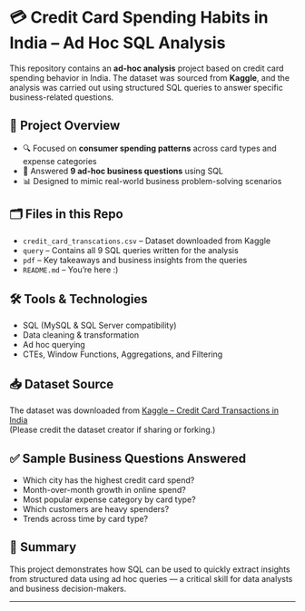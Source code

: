 # 💳 Credit Card Spending Habits in India – Ad Hoc SQL Analysis

This repository contains an **ad-hoc analysis** project based on credit card spending behavior in India. The dataset was sourced from **Kaggle**, and the analysis was carried out using structured SQL queries to answer specific business-related questions.

## 📌 Project Overview

- 🔍 Focused on **consumer spending patterns** across card types and expense categories
- 🧠 Answered **9 ad-hoc business questions** using SQL
- 📊 Designed to mimic real-world business problem-solving scenarios

## 🗂️ Files in this Repo

- `credit_card_transcations.csv` – Dataset downloaded from Kaggle  
- `query` – Contains all 9 SQL queries written for the analysis  
- `pdf` – Key takeaways and business insights from the queries  
- `README.md` – You’re here :)

## 🛠 Tools & Technologies

- SQL (MySQL & SQL Server compatibility)
- Data cleaning & transformation
- Ad hoc querying
- CTEs, Window Functions, Aggregations, and Filtering

## 📥 Dataset Source

The dataset was downloaded from [Kaggle – Credit Card Transactions in India](https://www.kaggle.com/datasets/thedevastator/analyzing-credit-card-spending-habits-in-india
)  
(Please credit the dataset creator if sharing or forking.)

## ✅ Sample Business Questions Answered

- Which city has the highest credit card spend?
- Month-over-month growth in online spend?
- Most popular expense category by card type?
- Which customers are heavy spenders?
- Trends across time by card type?

## 📌 Summary

This project demonstrates how SQL can be used to quickly extract insights from structured data using ad hoc queries — a critical skill for data analysts and business decision-makers.

---


